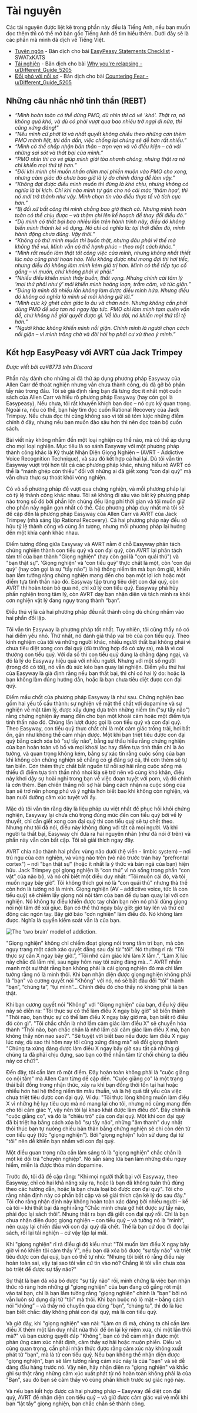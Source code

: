 # Tài nguyên

Các tài nguyên được liệt kê trong phần này đều là Tiếng Anh, nếu bạn muốn đọc thêm thì có thể mở bản gốc Tiếng Anh để tìm hiểu thêm. Dưới đây sẽ là các phần mà mình đã dịch về Tiếng Việt.

- [Tuyên ngôn](notes/easypeasy-statements.md) - Bản dịch cho bài [EasyPeasy Statements Checklist](https://old.reddit.com/r/pmohackbook/comments/id6nie/easypeasy_statements_checklist/) - SWATxKATS
- [Tái nghiện](notes/tai-nghien.md) - Bản dịch cho bài [Why you're relapsing - u/Different_Guide_5205](https://old.reddit.com/r/pmohackbook/comments/mynwjl/why_youre_relapsing/)
- [Đối phó với nỗi sợ](notes/doi-pho-voi-noi-so.md) - Bản dịch cho bài [Countering Fear - u/Different_Guide_5205](https://old.reddit.com/r/pmohackbook/comments/n5027n/countering_fear/)

## Những câu nhắc nhở tinh thần (REBT)

- *“Mình hoàn toàn có thể dừng PMO, dù nhìn thì có vẻ 'khó'. Thật ra, nó không quá khó, và dù có phải vượt qua bao nhiêu trở ngại đi nữa, thì cũng xứng đáng!"*
- *“Nếu mình cứ phớt lờ và nhất quyết không chiều theo những cơn thèm PMO mãnh liệt, thì dần dần, việc chống lại chúng sẽ dễ hơn rất nhiều.”*
- *“Mình có thể chấp nhận bản thân – trọn vẹn và vô điều kiện – cả với những sai sót và thất bại của mình.”*
- *“PMO nhìn thì có vẻ giúp mình giải tỏa nhanh chóng, nhưng thật ra nó chỉ khiến mọi thứ tệ hơn.”*
- *"Đôi khi mình chỉ muốn nhấn chìm mọi phiền muộn vào PMO cho xong, nhưng cảm giác đó chưa bao giờ là lý do chính đáng để làm vậy."*
- *“Không đạt được điều mình muốn thì đúng là khó chịu, nhưng không có nghĩa là bi kịch. Chỉ khi nào mình tự gán cho nó cái mác 'thảm họa', thì nó mới trở thành như vậy. Mình chọn tin vào điều thực tế và tích cực hơn.”*
- *“Bị đối xử bất công thì mình chẳng bao giờ thích cả. Nhưng mình hoàn toàn có thể chịu được – và thậm chí lên kế hoạch để thay đổi điều đó.”*
- *“Dù mình có thất bại bao nhiêu lần trên hành trình này, điều đó không biến mình thành kẻ vô dụng. Nó chỉ có nghĩa là: tại thời điểm đó, mình hành động chưa đúng. Vậy thôi.”*
- *“Không có thứ mình muốn thì buồn thật, nhưng đâu phải vì thế mà không thể vui. Mình vẫn có thể hạnh phúc – theo một cách khác.”*
- *“Mình rất muốn làm thật tốt công việc của mình, nhưng không nhất thiết lúc nào cũng phải hoàn hảo. Nếu không được như mong đợi thì hơi tiếc, nhưng điều đó không làm mình kém giá trị hơn. Mình có thể tiếp tục cố gắng – vì muốn, chứ không phải vì phải.”*
- *“Nhiều điều khiến mình thấy buồn, thất vọng. Nhưng chính cái tâm lý 'mọi thứ phải như ý' mới khiến mình hoảng loạn, trầm cảm, và tức giận.”*
- *“Đúng là mình đã nhiều lần không làm được điều mình hứa. Nhưng điều đó không có nghĩa là mình sẽ mãi không giữ lời.”*
- *“Mình cực kỳ ghét cảm giác lo âu và chán nản. Nhưng không cần phải dùng PMO để xóa tan nó ngay lập tức. PMO chỉ làm mình tạm quên vấn đề, chứ không hề giải quyết được gì. Về lâu dài, nó khiến mọi thứ tồi tệ hơn.”*
- *“Người khác không khiến mình nổi giận. Chính mình là người chọn cách nổi giận – vì mình trông chờ và đòi hỏi họ phải cư xử theo ý mình.”*

## Kết hợp EasyPeasy với AVRT của Jack Trimpey

*Được viết bởi az#8773 trên Discord*

Phần này dành cho những ai đã thử áp dụng phương pháp Easyway của Allen Carr để thoát nghiện nhưng vẫn chưa thành công, dù đã gỡ bỏ phần tẩy não trong đầu. Tôi sẽ giả định rằng bạn đã từng đọc ít nhất một cuốn sách của Allen Carr và hiểu rõ phương pháp Easyway (hay còn gọi là Easypeasy). Nếu chưa, tôi rất khuyến khích bạn đọc – nó cực kỳ quan trọng. Ngoài ra, nếu có thể, bạn hãy tìm đọc cuốn Rational Recovery của Jack Trimpey. Nếu chưa đọc thì cũng không sao vì tôi sẽ tóm lược những điểm chính ở đây, nhưng nếu bạn muốn đào sâu hơn thì nên đọc toàn bộ cuốn sách. 

Bài viết này không nhắm đến một loại nghiện cụ thể nào, mà có thể áp dụng cho mọi loại nghiện. Mục tiêu là so sánh Easyway với một phương pháp thành công khác là Kỹ thuật Nhận Diện Giọng Nghiện – (AVRT - Addictive Voice Recognition Technique), và sau đó kết hợp cả hai lại. Dù tôi vẫn tin Easyway vượt trội hơn tất cả các phương pháp khác, nhưng hiểu rõ AVRT có thể là “mảnh ghép còn thiếu” đối với những ai đã giết xong “con đại quỷ” mà vẫn chưa thực sự thoát khỏi vòng nghiện.

Có vô số phương pháp để vượt qua chứng nghiện, và mỗi phương pháp lại có tỷ lệ thành công khác nhau. Tôi sẽ không đi sâu vào bất kỳ phương pháp nào trong số đó bởi phần lớn chúng đều lãng phí thời gian và tôi muốn giữ cho phần này ngắn gọn nhất có thể. Các phương pháp duy nhất mà tôi sẽ đề cập đến là phương pháp Easyway của Allen Carr và AVRT của Jack Trimpey (nhà sáng lập Rational Recovery). Cả hai phương pháp này đều sở hữu tỷ lệ thành công vô cùng ấn tượng, nhưng mỗi phương pháp lại hướng đến một khía cạnh khác nhau. 

Điểm tương đồng giữa Easyway và AVRT nằm ở chỗ Easyway phân tách chứng nghiện thành con tiểu quỷ và con đại quỷ, còn AVRT lại phân tách tâm trí của bạn thành "Giọng nghiện" (hay còn gọi là "con quái thú") và "bạn thật sự". 'Giọng nghiện' và 'con tiểu quỷ' thực chất là một, còn 'con đại quỷ' (hay còn gọi là sự "tẩy não") là hệ thống niềm tin mà bạn ôm giữ, khiến bạn lầm tưởng rằng chứng nghiện mang đến cho bạn một lợi ích hoặc một điểm tựa tinh thần nào đó. Easyway tập trung tiêu diệt con đại quỷ, còn AVRT thì hoàn toàn bỏ qua nó, chỉ xử lý con tiểu quỷ. Easyway phá hủy phần nghiện trong tâm lý, còn AVRT dạy bạn nhận diện và tách mình ra khỏi cơn nghiện vật lý đang ngụy trang thành “bạn”.

Điều thú vị là cả hai phương pháp đều rất thành công dù chúng nhắm vào hai phần đối lập.

Tôi vẫn tin Easyway là phương pháp tốt nhất. Tuy nhiên, tôi cũng thấy nó có hai điểm yếu nhỏ. Thứ nhất, nó đánh giá thấp vai trò của con tiểu quỷ. Theo kinh nghiệm của tôi và những người khác, nhiều người thất bại không phải vì chưa tiêu diệt xong con đại quỷ (dù trường hợp đó có xảy ra), mà là vì coi thường con tiểu quỷ. Với đa số thì con tiểu quỷ đúng là chẳng đáng ngại, và đó là lý do Easyway hiệu quả với nhiều người. Nhưng với một số người (trong đó có tôi), nó vẫn đủ sức kéo bạn quay lại nghiện. Điểm yếu thứ hai của Easyway là giả định rằng nếu bạn thất bại, thì chỉ có hai lý do: hoặc là bạn không làm đúng hướng dẫn, hoặc là bạn chưa tiêu diệt được con đại quỷ.

Điểm mấu chốt của phương pháp Easyway là như sau. Chứng nghiện bao gồm hai yếu tố cấu thành: sự nghiện về mặt thể chất với dopamine và sự nghiện về mặt tâm lý, được xây dựng dựa trên những niềm tin ("sự tẩy não") rằng chứng nghiện ấy mang đến cho bạn một khoái cảm hoặc một điểm tựa tinh thần nào đó. Chúng lần lượt được gọi là con tiểu quỷ và con đại quỷ. Theo Easyway, con tiểu quỷ thực chất chỉ là một cảm giác trống trải, hơi bất ổn, gần như không thể cảm nhận được. Một khi bạn triệt tiêu được con đại quỷ bằng cách xóa bỏ "sự tẩy não", bằng sự thấu hiểu rằng chứng nghiện của bạn hoàn toàn vô bổ và mọi khoái lạc hay điểm tựa tinh thần chỉ là ảo tưởng, và quan trọng không kém, bằng sự xác tín rằng cuộc sống của bạn khi không còn chứng nghiện sẽ chẳng có gì đáng sợ cả, thì cơn thèm sẽ tự tan biến. Cơn thèm thực chất bắt nguồn từ nỗi sợ hãi rằng cuộc sống mà thiếu đi điểm tựa tinh thần nhỏ nhoi kia sẽ trở nên vô cùng khó khăn, điều này khơi dậy sự hoài nghi trong bạn về việc đoạn tuyệt với porn, và đó chính là cơn thèm. Bạn chiến thắng nỗi sợ hãi bằng cách nhận ra cuộc sống của bạn sẽ trở nên phong phú và ý nghĩa hơn biết bao khi không còn nghiện, và bạn nuôi dưỡng cảm xúc tuyệt vời ấy.

Mặc dù tôi vẫn tin rằng đây là liệu pháp ưu việt nhất để phục hồi khỏi chứng nghiện, Easyway lại chưa chú trọng đúng mức đến con tiểu quỷ bởi về lý thuyết, chỉ cần giết xong con đại quỷ thì con tiểu quỷ sẽ tự chết theo. Nhưng như tôi đã nói, điều này không đúng với tất cả mọi người. Và khi người ta thất bại, Easyway chỉ đưa ra hai nguyên nhân (như đã nói ở trên) và phần này vẫn còn bất cập. Tôi sẽ giải thích ngay đây.

AVRT chia não thành hai phần: vùng não dưới (hệ viền - limbic system) – nơi trú ngụ của cơn nghiện, và vùng não trên (vỏ não trước trán hay "prefrontal cortex") – nơi "bạn thật sự" (hoặc ít nhất là ý thức và bản ngã của bạn) hiện hữu. Jack Trimpey gọi giọng nghiện là “con thú” vì nó sống trong phần “con vật” của não bộ, và nó chỉ biết một điều duy nhất: “Tôi muốn cái đó, và tôi muốn ngay bây giờ”. Tôi không thích gọi nó là “con quái thú” nhưng thà thế còn hơn là tưởng nó là mình. Giọng nghiện (AV – addictive voice, tức là con tiểu quỷ) sẽ chiếm lấy giọng nói nội tâm của bạn để dụ bạn quay lại với cơn nghiện. Nó không tự điều khiển được tay chân bạn nên nó phải dùng giọng nói nội tâm để xúi giục. Bạn có thể thử ngay bây giờ: giơ tay lên và thử cử động các ngón tay. Bây giờ bảo "cơn nghiện" làm điều đó. Nó không làm được. Nghĩa là quyền kiểm soát vẫn là của bạn.

![The ‘two brain' model of addiction.](images/avrt.png)

"Giọng nghiện" không chỉ chiếm đoạt giọng nói trong tâm trí bạn, mà còn ngụy trang một cách xảo quyệt đằng sau đại từ "tôi". Nó thường rỉ rả: “Tôi thực sự cần X ngay bây giờ.”, “Tôi nhớ cảm giác khi làm X lắm.”, “Làm X lúc này chắc đã lắm nhỉ, sau ngày hôm nay tôi xứng đáng mà...”. AVRT nhấn mạnh một sự thật rằng bạn không phải là cái giọng nghiện đó mà chỉ lầm tưởng rằng nó là mình thôi. Khi bạn nhận diện được giọng nghiện không phải là "bạn" và cương quyết nói "Không" với nó, nó sẽ bắt đầu đổi “tôi” thành “bạn”, “chúng ta”, “tụi mình”... Chính điều đó cho thấy nó không phải là bạn thật.

Khi bạn cương quyết nói "Không" với "Giọng nghiện" của bạn, điều kỳ diệu này sẽ diễn ra: "Tôi thực sự có thể làm điều X ngay bây giờ" sẽ biến thành "Thôi nào, bạn thực sự có thể làm điều X ngay bây giờ mà, bạn biết rõ điều đó còn gì". "Tôi chắc chắn là nhớ lắm cảm giác làm điều X" sẽ chuyển hóa thành "Thôi nào, bạn chắc chắn là nhớ lắm cái cảm giác làm điều X mà, bạn không thấy nôn nao sao?". "Sẽ tuyệt vời biết bao nếu được làm điều X ngay lúc này, dù sao thì hôm nay tôi cũng xứng đáng mà" sẽ đổi giọng thành "Chúng ta xứng đáng được làm điều X ngay bây giờ sau tất cả những gì chúng ta đã phải chịu đựng, sao bạn có thể nhẫn tâm từ chối chúng ta điều này cơ chứ?".

Đến đây, tôi cần làm rõ một điểm. Đây hoàn toàn không phải là "cuộc giằng co nội tâm" mà Allen Carr từng đề cập đến. "Cuộc giằng co" là một trạng thái bất đồng trong nhận thức, xảy ra khi bạn đồng thời tồn tại hai hoặc nhiều hơn hai hệ thống niềm tin mâu thuẫn, và là hệ quả tất yếu của việc chưa triệt tiêu được con đại quỷ. Ví dụ: "Tôi thực lòng không muốn làm điều X vì những hệ lụy tiêu cực mà nó mang lại cho tôi, nhưng nó cũng mang đến cho tôi cảm giác Y, vậy nên tôi lại khao khát được làm điều đó".  Đây chính là "cuộc giằng co", và đó là "chiêu trò" của con đại quỷ. Một khi con đại quỷ đã bị triệt hạ bằng cách xóa bỏ "sự tẩy não", những "âm thanh" duy nhất thôi thúc bạn tự nuông chiều bản thân bằng chứng nghiện sẽ chỉ còn đến từ con tiểu quỷ (tức "giọng nghiện"). Bởi "giọng nghiện" luôn sử dụng đại từ "tôi" nên dễ khiến bạn nhầm với con đại quỷ.

Một điều quan trọng nữa cần làm sáng tỏ là "giọng nghiện" chắc chắn là một kẻ dối trá "chuyên nghiệp". Nó sẵn sàng lừa bạn làm những điều nguy hiểm, miễn là được thỏa mãn dopamine.

Trước đó, tôi đã đề cập rằng: "Khi mọi người thất bại với Easyway, theo Easyway, chỉ có hai khả năng xảy ra, hoặc là bạn đã không tuân thủ đúng theo các hướng dẫn, hoặc là bạn chưa loại bỏ được con đại quỷ". Tôi cho rằng nhận định này có phần bất cập và sẽ giải thích cặn kẽ lý do sau đây." Tôi cho rằng nhận định này không hoàn toàn xác đáng bởi nhiều người – kể cả tôi – khi thất bại đã nghĩ rằng “Chắc mình chưa gỡ hết được sự tẩy não, phải đọc lại sách thôi”. Nhưng thật ra bạn đã giết con đại quỷ rồi. Chỉ là bạn chưa nhận diện được giọng nghiện – con tiểu quỷ – và tưởng nó là “mình”, nên quay lại chiến đấu với con đại quỷ đã chết. Thế là bạn cứ đọc đi đọc lại sách, rồi lại tái nghiện – cứ vậy lặp lại mãi.

Khi "giọng nghiện" rỉ rả điều gì đó kiểu như: "Tôi muốn làm điều X ngay bây giờ vì nó khiến tôi cảm thấy Y", nếu bạn đã xóa bỏ được "sự tẩy não" và triệt tiêu được con đại quỷ, bạn có thể tự nhủ: "Nhưng tôi biết rõ rằng điều này hoàn toàn sai, vậy tại sao tôi vẫn cứ tin vào nó? Chẳng lẽ tôi vẫn chưa xóa bỏ triệt để được sự tẩy não?"

Sự thật là bạn đã xóa bỏ được "sự tẩy não" rồi, minh chứng là việc bạn nhận thức rõ ràng hơn những gì "giọng nghiện" của bạn đang cố gắng rót mật vào tai bạn, chỉ là bạn lầm tưởng rằng "giọng nghiện" chính là "bạn" bởi nó vẫn luôn sử dụng đại từ "tôi" mà thôi. Khi bạn buộc nó lộ mặt – bằng cách nói “không” – và thấy nó chuyển qua dùng “bạn”, “chúng ta”, thì đó là lúc bạn biết chắc: đây không phải con đại quỷ, mà là con tiểu quỷ.

Và giờ đây, khi "giọng nghiện" van nài: "Làm ơn đi mà, chúng ta chỉ cần làm điều X thêm một lần duy nhất nữa thôi để ôn lại kỷ niệm xưa, chỉ một lần thôi mà?" và bạn cương quyết đáp "Không", bạn có thể cảm nhận được một phản ứng cảm xúc nhất định, cảm thấy sợ hãi hoặc muộn phiền. Điều vô cùng quan trọng, cần phải nhận thức được rằng cảm xúc này không xuất phát từ "bạn", mà là từ con tiểu quỷ. Nếu bạn không thể nhận diện được "giọng nghiện", bạn sẽ lầm tưởng rằng cảm xúc này là của "bạn" và sẽ dễ dàng đầu hàng trước nó. Vậy nên, hãy nhận diện ra "giọng nghiện" và khắc ghi sự thật rằng những cảm xúc xuất phát từ nó hoàn toàn không phải là của "Bạn", sau đó bạn sẽ cảm thấy vô cùng phấn khích trước sự giác ngộ này.

Và nếu bạn kết hợp được cả hai phương pháp – Easyway để diệt con đại quỷ, AVRT để nhận diện con tiểu quỷ – và giữ được cảm giác vui vẻ mỗi khi bạn “lật tẩy” giọng nghiện, bạn chắc chắn sẽ thành công.